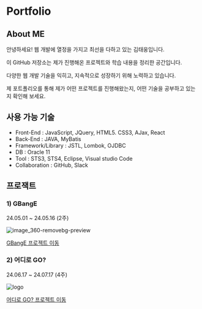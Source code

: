# Portfolio

## About ME
안녕하세요! 웹 개발에 열정을 가지고 최선을 다하고 있는 김태웅입니다. 

이 GitHub 저장소는 제가 진행해온 프로젝트와 학습 내용을 정리한 공간입니다. 

다양한 웹 개발 기술을 익히고, 지속적으로 성장하기 위해 노력하고 있습니다. 

제 포트폴리오를 통해 제가 어떤 프로젝트를 진행해왔는지, 어떤 기술을 공부하고 있는지 확인해 보세요.

## 사용 가능 기술
- Front-End : JavaScript, JQuery, HTML5. CSS3, AJax, React
- Back-End : JAVA, MyBatis
- Framework/Library : JSTL, Lombok, OJDBC
- DB : Oracle 11
- Tool : STS3, STS4, Eclipse, Visual studio Code
- Collaboration : GitHub, Slack

## 프로잭트
### 1) GBangE

   24.05.01 ~ 24.05.16 (2주)

   ![image_360-removebg-preview](https://github.com/user-attachments/assets/d5308add-ffbc-4c5f-ab28-56dd9161dfcb)

   [GBangE 프로젝트 이동](https://github.com/yksr7948/PJT_GBangE-Taeung.git)
   
### 2) 어디로 GO?

   24.06.17 ~ 24.07.17 (4주)

   ![logo](https://github.com/user-attachments/assets/75607550-6a80-401e-8fbb-5f55747a27db)
   
   [어디로 GO? 프로젝트 이동](https://github.com/yksr7948/wherego-Taeung.git)
